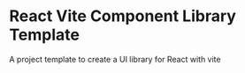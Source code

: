 # React Vite Component Library Template

A project template to create a UI library for React with vite
